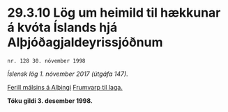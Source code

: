 # 29.3.10 Lög um heimild til hækkunar á kvóta Íslands hjá Alþjóðagjaldeyrissjóðnum

`nr. 128 30. nóvember 1998`

_Íslensk lög 1. nóvember 2017 (útgáfa 147)._

[Ferill málsins á Alþingi](https://www.althingi.is/thingstorf/thingmalalistar-eftir-thingum/ferill/?ltg=123&mnr=107)
[Frumvarp til laga.](https://www.althingi.is/altext/123/s/0107.html)

**Tóku gildi 3. desember 1998.**

